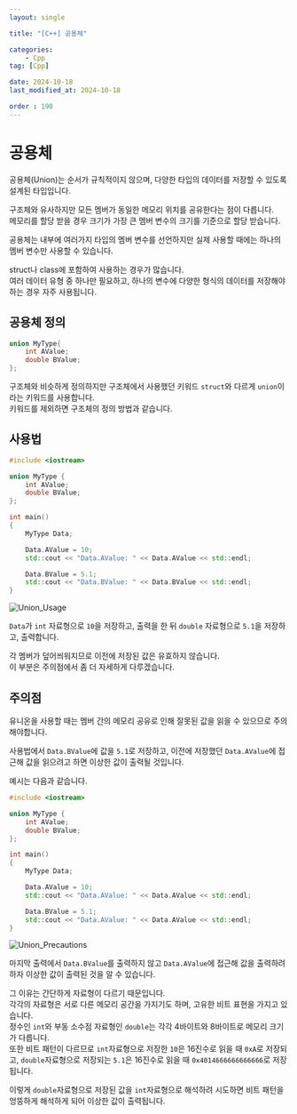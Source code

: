 ```yaml
---
layout: single

title: "[C++] 공용체"

categories:
    - Cpp
tag: [Cpp]

date: 2024-10-18
last_modified_at: 2024-10-18

order : 190
---
```


# 공용체

공용체(Union)는 순서가 규칙적이지 않으며, 다양한 타입의 데이터를 저장할 수 있도록 설계된 타입입니다.

구조체와 유사하지만 모든 멤버가 동일한 메모리 위치를 공유한다는 점이 다릅니다.  
메모리를 할당 받을 경우 크기가 가장 큰 멤버 변수의 크기를 기준으로 할당 받습니다.

공용체는 내부에 여러가지 타입의 멤버 변수를 선언하지만 실제 사용할 때에는 하나의 멤버 변수만 사용할 수 있습니다.

struct나 class에 포함하여 사용하는 경우가 많습니다.  
여러 데이터 유형 중 하나만 필요하고, 하나의 변수에 다양한 형식의 데이터를 저장해야하는 경우 자주 사용됩니다.

## 공용체 정의

```cpp
union MyType{
    int AValue;
    double BValue; 
};
```

구조체와 비슷하게 정의하지만 구조체에서 사용했던 키워드 `struct`와 다르게 `union`이라는 키워드를 사용합니다.  
키워드를 제외하면 구조체의 정의 방법과 같습니다.

## 사용법

```cpp
#include <iostream>

union MyType {
    int AValue;
    double BValue;
};

int main()
{
    MyType Data;

    Data.AValue = 10;
    std::cout << "Data.AValue: " << Data.AValue << std::endl;

    Data.BValue = 5.1;
    std::cout << "Data.BValue: " << Data.BValue << std::endl;
}
```

![Union_Usage]({{site.url}}/images/cpp/cpp/2024-10-18-CPP-Union/Union_Usage.PNG)

`Data`가 `int` 자료형으로 `10`을 저장하고, 출력을 한 뒤 `double` 자료형으로 `5.1`을 저장하고, 출력합니다.

각 멤버가 덮어씌워지므로 이전에 저장된 값은 유효하지 않습니다.  
이 부분은 주의점에서 좀 더 자세하게 다루겠습니다.

## 주의점

유니온을 사용할 때는 멤버 간의 메모리 공유로 인해 잘못된 값을 읽을 수 있으므로 주의해야합니다.

사용법에서 `Data.BValue`에 값을 `5.1`로 저장하고, 이전에 저장했던 `Data.AValue`에 접근해 값을 읽으려고 하면 이상한 값이 출력될 것입니다.

예시는 다음과 같습니다.

```cpp
#include <iostream>

union MyType {
    int AValue;
    double BValue;
};

int main()
{
    MyType Data;

    Data.AValue = 10;
    std::cout << "Data.AValue: " << Data.AValue << std::endl;

    Data.BValue = 5.1;
    std::cout << "Data.AValue: " << Data.AValue << std::endl;
}
```

![Union_Precautions]({{site.url}}/images/cpp/cpp/2024-10-18-CPP-Union/Union_Precautions.PNG)

마지막 출력에서 `Data.BValue`를 출력하지 않고 `Data.AValue`에 접근해 값을 출력하려하자 이상한 값이 출력된 것을 알 수 있습니다.

그 이유는 간단하게 자료형이 다르기 때문입니다.  
각각의 자료형은 서로 다른 메모리 공간을 가지기도 하며, 고유한 비트 표현을 가지고 있습니다.  
정수인 `int`와 부동 소수점 자료형인 `double`는 각각 4바이트와 8바이트로 메모리 크기가 다릅니다.  
또한 비트 패턴이 다르므로 `int`자료형으로 저장한 `10`은 16진수로 읽을 때 `0xA`로 저장되고, `double`자료형으로 저장되는 `5.1`은 16진수로 읽을 때 `0x4014666666666666`로 저장됩니다.

이렇게 `double`자료형으로 저장된 값을 `int`자료형으로 해석하려 시도하면 비트 패턴을 엉뚱하게 해석하게 되어 이상한 값이 출력됩니다.
